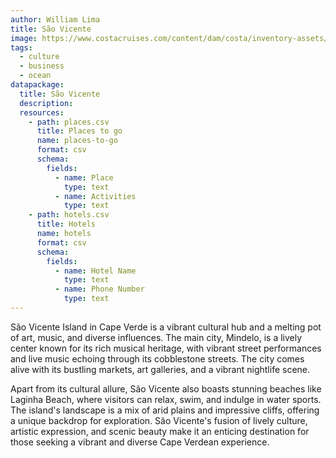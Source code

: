 ```yaml
---
author: William Lima
title: São Vicente
image: https://www.costacruises.com/content/dam/costa/inventory-assets/ports/SUD/sud-capo%20verde_mindelo-port-1.jpg.image.3360.1572.high.jpg
tags:
  - culture
  - business
  - ocean
datapackage:
  title: São Vicente
  description:
  resources:
    - path: places.csv
      title: Places to go
      name: places-to-go
      format: csv
      schema:
        fields:
          - name: Place
            type: text
          - name: Activities
            type: text
    - path: hotels.csv
      title: Hotels
      name: hotels
      format: csv
      schema:
        fields:
          - name: Hotel Name
            type: text
          - name: Phone Number
            type: text
---
```


São Vicente Island in Cape Verde is a vibrant cultural hub and a melting pot of art, music, and diverse influences. The main city, Mindelo, is a lively center known for its rich musical heritage, with vibrant street performances and live music echoing through its cobblestone streets. The city comes alive with its bustling markets, art galleries, and a vibrant nightlife scene.

Apart from its cultural allure, São Vicente also boasts stunning beaches like Laginha Beach, where visitors can relax, swim, and indulge in water sports. The island's landscape is a mix of arid plains and impressive cliffs, offering a unique backdrop for exploration. São Vicente's fusion of lively culture, artistic expression, and scenic beauty make it an enticing destination for those seeking a vibrant and diverse Cape Verdean experience.
